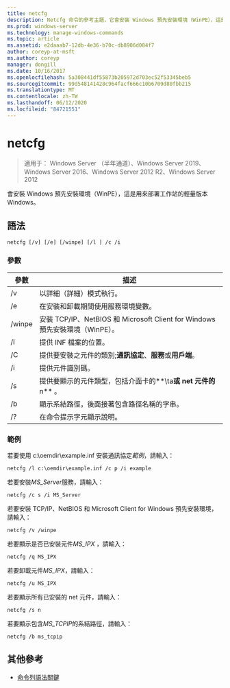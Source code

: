 ```yaml
---
title: netcfg
description: Netcfg 命令的參考主題，它會安裝 Windows 預先安裝環境（WinPE），這是用來部署工作站的輕量版本 Windows。
ms.prod: windows-server
ms.technology: manage-windows-commands
ms.topic: article
ms.assetid: e2daaab7-12db-4e36-b70c-db8906d084f7
author: coreyp-at-msft
ms.author: coreyp
manager: dongill
ms.date: 10/16/2017
ms.openlocfilehash: 5a308441df55873b205972d703ec52f53345beb5
ms.sourcegitcommit: 99d548141428c964facf666c10b6709d80fbb215
ms.translationtype: MT
ms.contentlocale: zh-TW
ms.lasthandoff: 06/12/2020
ms.locfileid: "84721551"
---
```

# <a name="netcfg"></a>netcfg

> 適用于： Windows Server （半年通道）、Windows Server 2019、Windows Server 2016、Windows Server 2012 R2、Windows Server 2012

會安裝 Windows 預先安裝環境（WinPE），這是用來部署工作站的輕量版本 Windows。

## <a name="syntax"></a>語法

```
netcfg [/v] [/e] [/winpe] [/l ] /c /i
```

### <a name="parameters"></a>參數

| 參數 | 描述 |
| --------- | ----------- |
| /v | 以詳細（詳細）模式執行。 |
| /e | 在安裝和卸載期間使用服務環境變數。 |
| /winpe | 安裝 TCP/IP、NetBIOS 和 Microsoft Client for Windows 預先安裝環境（WinPE）。 |
| /l | 提供 INF 檔案的位置。 |
| /C | 提供要安裝之元件的類別;**通訊協定**、**服務**或**用戶端**。 |
| /i | 提供元件識別碼。 |
| /s | 提供要顯示的元件類型，包括介面卡的**\ta**或 net 元件的**n** 。 |
| /b | 顯示系結路徑，後面接著包含路徑名稱的字串。 |
| /? | 在命令提示字元顯示說明。 |

### <a name="examples"></a>範例

若要使用 c:\oemdir\example.inf 安裝通訊協定*範例*，請輸入：

```
netcfg /l c:\oemdir\example.inf /c p /i example
```

若要安裝*MS_Server*服務，請輸入：

```
netcfg /c s /i MS_Server
```

若要安裝 TCP/IP、NetBIOS 和 Microsoft Client for Windows 預先安裝環境，請輸入：

```
netcfg /v /winpe
```

若要顯示是否已安裝元件*MS_IPX* ，請輸入：

```
netcfg /q MS_IPX
```

若要卸載元件*MS_IPX*，請輸入：

```
netcfg /u MS_IPX
```

若要顯示所有已安裝的 net 元件，請輸入：

```
netcfg /s n
```

若要顯示包含*MS_TCPIP*的系結路徑，請輸入：

```
netcfg /b ms_tcpip
```

## <a name="additional-references"></a>其他參考

- [命令列語法關鍵](command-line-syntax-key.md)

